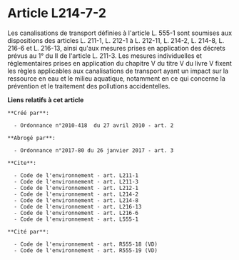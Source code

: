 # Article L214-7-2

Les canalisations de transport définies à l'article L. 555-1 sont soumises aux dispositions des articles L. 211-1, L. 212-1 à
L. 212-11, L. 214-2, L. 214-8, L. 216-6 et L. 216-13, ainsi qu'aux mesures prises en application des décrets prévus au 1° du
II de l'article L. 211-3. Les mesures individuelles et réglementaires prises en application du chapitre V du titre V du livre
V fixent les règles applicables aux canalisations de transport ayant un impact sur la ressource en eau et le milieu
aquatique, notamment en ce qui concerne la prévention et le traitement des pollutions accidentelles.

**Liens relatifs à cet article**

	**Créé par**:

	  - Ordonnance n°2010-418  du 27 avril 2010 - art. 2

	**Abrogé par**:

	  - Ordonnance n°2017-80 du 26 janvier 2017 - art. 3

	**Cite**:

	  - Code de l'environnement - art. L211-1
	  - Code de l'environnement - art. L211-3
	  - Code de l'environnement - art. L212-1
	  - Code de l'environnement - art. L214-2
	  - Code de l'environnement - art. L214-8
	  - Code de l'environnement - art. L216-13
	  - Code de l'environnement - art. L216-6
	  - Code de l'environnement - art. L555-1

	**Cité par**:

	  - Code de l'environnement - art. R555-18 (VD)
	  - Code de l'environnement - art. R555-19 (VD)
